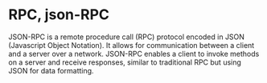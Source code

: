 # RPC, json-RPC
JSON-RPC is a remote procedure call (RPC) protocol encoded in JSON (Javascript Object Notation). It allows for communication between a client and a server over a network. JSON-RPC enables a client to invoke methods on a server and receive responses, similar to traditional RPC but using JSON for data formatting.
